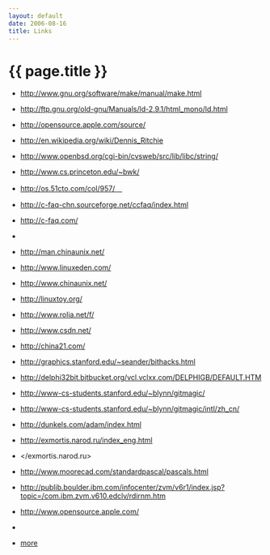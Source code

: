 ```yaml
---
layout: default
date: 2006-08-16
title: Links
---
```


# {{ page.title }}

- <http://www.gnu.org/software/make/manual/make.html>
- <http://ftp.gnu.org/old-gnu/Manuals/ld-2.9.1/html_mono/ld.html>
- <http://opensource.apple.com/source/>
- <http://en.wikipedia.org/wiki/Dennis_Ritchie>
- <http://www.openbsd.org/cgi-bin/cvsweb/src/lib/libc/string/>
- <http://www.cs.princeton.edu/~bwk/>
- <http://os.51cto.com/col/957/　>
- <http://c-faq-chn.sourceforge.net/ccfaq/index.html>
- <http://c-faq.com/>
- 
- <http://man.chinaunix.net/>
- <http://www.linuxeden.com/>
- <http://www.chinaunix.net/>
- <http://linuxtoy.org/>
- <http://www.rolia.net/f/>
- <http://www.csdn.net/>
- <http://china21.com/>
- <http://graphics.stanford.edu/~seander/bithacks.html>
- <http://delphi32bit.bitbucket.org/vcl.vclxx.com/DELPHIGB/DEFAULT.HTM>
- <http://www-cs-students.stanford.edu/~blynn/gitmagic/>
- <http://www-cs-students.stanford.edu/~blynn/gitmagic/intl/zh_cn/>
- <http://dunkels.com/adam/index.html>
- <http://exmortis.narod.ru/index_eng.html>
- </exmortis.narod.ru>
- <http://www.moorecad.com/standardpascal/pascals.html>
- <http://publib.boulder.ibm.com/infocenter/zvm/v6r1/index.jsp?topic=/com.ibm.zvm.v610.edclv/rdirnm.htm>
- <http://www.opensource.apple.com/>
- 
- [more][6]

  [6]: ./urls2 "more links"
 